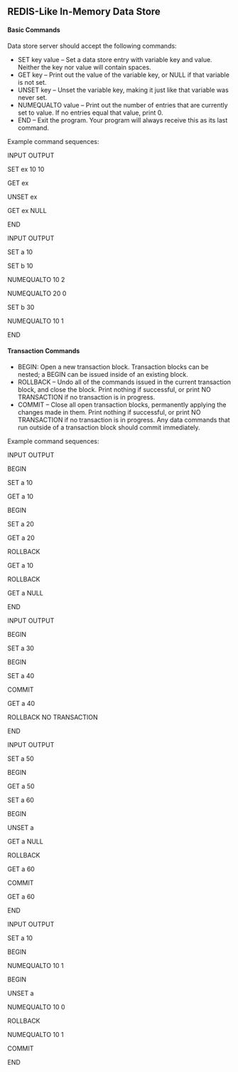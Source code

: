## REDIS-Like In-Memory Data Store

#### Basic Commands

Data store server should accept the following commands:

- SET key value – Set a data store entry with variable key and value. Neither the key nor value will contain spaces.
- GET key – Print out the value of the variable key, or NULL if that variable is not set.
- UNSET key – Unset the variable key, making it just like that variable was never set.
- NUMEQUALTO value – Print out the number of entries that are currently set to value. If no entries equal that value, print 0.
- END – Exit the program. Your program will always receive this as its last command.

Example command sequences:

INPUT OUTPUT


SET ex 10 10

GET ex

UNSET ex

GET ex NULL

END

INPUT OUTPUT


SET a 10

SET b 10

NUMEQUALTO 10 2

NUMEQUALTO 20 0

SET b 30

NUMEQUALTO 10 1

END

#### Transaction Commands

- BEGIN: Open a new transaction block. Transaction blocks can be nested; a BEGIN can be issued inside of an existing block.
- ROLLBACK – Undo all of the commands issued in the current transaction block, and close the block. Print nothing if successful, or print NO TRANSACTION if no transaction is in progress.
- COMMIT – Close all open transaction blocks, permanently applying the changes made in them. Print nothing if successful, or print NO TRANSACTION if no transaction is in progress. Any data commands that run outside of a transaction block should commit immediately.

Example command sequences:

INPUT OUTPUT


BEGIN

SET a 10

GET a 10

BEGIN

SET a 20

GET a 20


ROLLBACK

GET a 10

ROLLBACK

GET a NULL

END

INPUT OUTPUT


BEGIN

SET a 30

BEGIN

SET a 40

COMMIT

GET a 40

ROLLBACK NO TRANSACTION

END


INPUT OUTPUT


SET a 50

BEGIN

GET a 50

SET a 60

BEGIN

UNSET a

GET a NULL

ROLLBACK

GET a 60

COMMIT

GET a 60

END

INPUT OUTPUT


SET a 10

BEGIN

NUMEQUALTO 10 1

BEGIN

UNSET a

NUMEQUALTO 10 0

ROLLBACK

NUMEQUALTO 10 1

COMMIT

END
